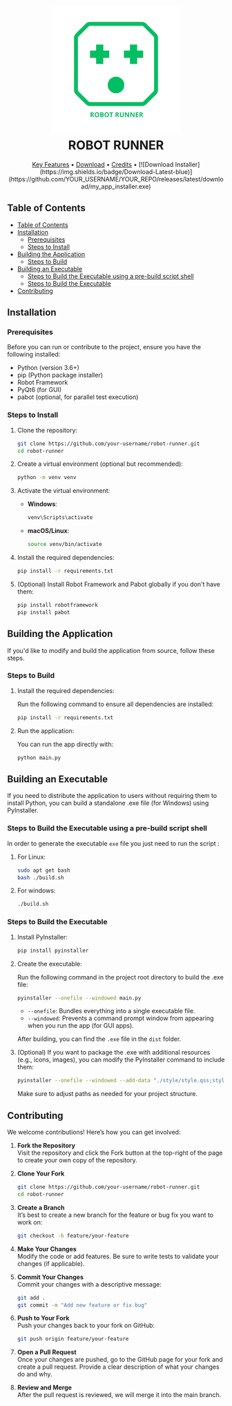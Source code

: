
<h1 align="center">
  <br>
  <a href="ROBBOT RUNNER"><img src="./images/Logo.png" width="300"></a>
  <br>
  ROBOT RUNNER
  <br>
</h1>


<p align="center">
  <a href="#key-features">Key Features</a> •
  <a href="#download">Download</a> •
  <a href="#credits">Credits</a> •
  [![Download Installer](https://img.shields.io/badge/Download-Latest-blue)](https://github.com/YOUR_USERNAME/YOUR_REPO/releases/latest/download/my_app_installer.exe)
</p>


## Table of Contents
- [Table of Contents](#table-of-contents)
- [Installation](#installation)
  - [Prerequisites](#prerequisites)
  - [Steps to Install](#steps-to-install)
- [Building the Application](#building-the-application)
  - [Steps to Build](#steps-to-build)
- [Building an Executable](#building-an-executable)
  - [Steps to Build the Executable using a pre-build script shell](#steps-to-build-the-executable-using-a-pre-build-script-shell)
  - [Steps to Build the Executable](#steps-to-build-the-executable)
- [Contributing](#contributing)

## Installation

### Prerequisites
Before you can run or contribute to the project, ensure you have the following installed:

- Python (version 3.6+)
- pip (Python package installer)
- Robot Framework
- PyQt6 (for GUI)
- pabot (optional, for parallel test execution)

### Steps to Install

1. Clone the repository:

    ```bash
    git clone https://github.com/your-username/robot-runner.git
    cd robot-runner
    ```

2. Create a virtual environment (optional but recommended):

    ```bash
    python -m venv venv
    ```

3. Activate the virtual environment:

    - **Windows**:
        ```bash
        venv\Scripts\activate
        ```
    - **macOS/Linux**:
        ```bash
        source venv/bin/activate
        ```

4. Install the required dependencies:

    ```bash
    pip install -r requirements.txt
    ```

5. (Optional) Install Robot Framework and Pabot globally if you don't have them:

    ```bash
    pip install robotframework
    pip install pabot
    ```

## Building the Application

If you'd like to modify and build the application from source, follow these steps.

### Steps to Build

1. Install the required dependencies:

    Run the following command to ensure all dependencies are installed:

    ```bash
    pip install -r requirements.txt
    ```

2. Run the application:

    You can run the app directly with:

    ```bash
    python main.py
    ```

## Building an Executable

If you need to distribute the application to users without requiring them to install Python, you can build a standalone .exe file (for Windows) using PyInstaller.

### Steps to Build the Executable using a pre-build script shell
In order to generate the executable `exe` file you just need to run the script :

1. For Linux:
    ```bash
    sudo apt get bash
    bash ./build.sh
    ```
2. For windows:
    ```bash
    ./build.sh
    ```

### Steps to Build the Executable

1. Install PyInstaller:

    ```bash
    pip install pyinstaller
    ```

2. Create the executable:

    Run the following command in the project root directory to build the .exe file:

    ```bash
    pyinstaller --onefile --windowed main.py
    ```

    - `--onefile`: Bundles everything into a single executable file.
    - `--windowed`: Prevents a command prompt window from appearing when you run the app (for GUI apps).

    After building, you can find the `.exe` file in the `dist` folder.

3. (Optional) If you want to package the .exe with additional resources (e.g., icons, images), you can modify the PyInstaller command to include them:

    ```bash
    pyinstaller --onefile --windowed --add-data "./style/style.qss;style" --add-data "images/*;images" main.py
    ```

    Make sure to adjust paths as needed for your project structure.

## Contributing

We welcome contributions! Here’s how you can get involved:

1. **Fork the Repository**  
   Visit the repository and click the Fork button at the top-right of the page to create your own copy of the repository.

2. **Clone Your Fork**  
   ```bash
   git clone https://github.com/your-username/robot-runner.git
   cd robot-runner

3. **Create a Branch**  
   It’s best to create a new branch for the feature or bug fix you want to work on:
   ```bash
   git checkout -b feature/your-feature
4. **Make Your Changes**  
   Modify the code or add features. Be sure to write tests to validate your changes (if applicable).

5. **Commit Your Changes**  
   Commit your changes with a descriptive message:
   ```bash
   git add .
   git commit -m "Add new feature or fix bug"
6. **Push to Your Fork**  
   Push your changes back to your fork on GitHub:
   ```bash
   git push origin feature/your-feature
7. **Open a Pull Request**  
   Once your changes are pushed, go to the GitHub page for your fork and create a pull request. Provide a clear description of what your changes do and why.

8. **Review and Merge**  
   After the pull request is reviewed, we will merge it into the main branch.
